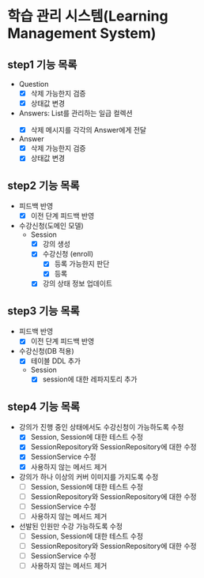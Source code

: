 # 학습 관리 시스템(Learning Management System)

## step1 기능 목록

* Question
    * [X] 삭제 가능한지 검증
    * [X] 상태값 변경
* Answers: List<Answer>를 관리하는 일급 컬렉션
    * [X] 삭제 메시지를 각각의 Answer에게 전달
* Answer
    * [X] 삭제 가능한지 검증
    * [X] 상태값 변경

## step2 기능 목록

* 피드백 반영
    * [X] 이전 단계 피드백 반영
* 수강신청(도메인 모델)
    * Session
        * [X] 강의 생성
        * [X] 수강신청 (enroll)
            * [X] 등록 가능한지 판단
            * [X] 등록
        * [X] 강의 상태 정보 업데이트

## step3 기능 목록

* 피드백 반영
    * [X] 이전 단계 피드백 반영
* 수강신청(DB 적용)
    * [X] 테이블 DDL 추가
    * Session
        * [X] session에 대한 레파지토리 추가

## step4 기능 목록

* 강의가 진행 중인 상태에서도 수강신청이 가능하도록 수정
    * [X] Session, Session에 대한 테스트 수정
    * [X] SessionRepository와 SessionRepository에 대한 수정
    * [X] SessionService 수정
    * [X] 사용하지 않는 메서드 제거
* 강의가 하나 이상의 커버 이미지를 가지도록 수정
    * [ ] Session, Session에 대한 테스트 수정
    * [ ] SessionRepository와 SessionRepository에 대한 수정
    * [ ] SessionService 수정
    * [ ] 사용하지 않는 메서드 제거
* 선발된 인원만 수강 가능하도록 수정
    * [ ] Session, Session에 대한 테스트 수정
    * [ ] SessionRepository와 SessionRepository에 대한 수정
    * [ ] SessionService 수정
    * [ ] 사용하지 않는 메서드 제거